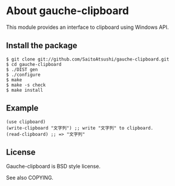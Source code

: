 # About gauche-clipboard

This module provides an interface to clipboard using Windows API.

## Install the package

    $ git clone git://github.com/SaitoAtsushi/gauche-clipboard.git
    $ cd gauche-clipboard
    $ ./DIST gen
    $ ./configure
    $ make
    $ make -s check
    $ make install

## Example

    (use clipboard)
    (write-clipboard "文字列") ;; write "文字列" to clipboard.
    (read-clipboard) ;; => "文字列"

## License

Gauche-clipboard is BSD style license.

See also COPYING.
